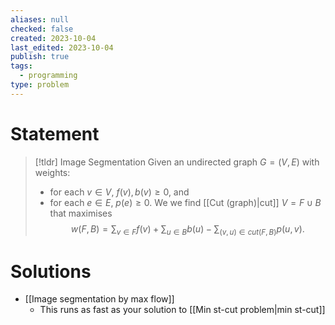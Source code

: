 ```yaml
---
aliases: null
checked: false
created: 2023-10-04
last_edited: 2023-10-04
publish: true
tags:
  - programming
type: problem
---
```

# Statement

>[!tldr] Image Segmentation
>Given an undirected graph $G = (V,E)$ with weights:
>- for each $v \in V$, $f(v), b(v) \geq 0$, and
>- for each $e \in E$, $p(e) \geq 0$.
>We we find [[Cut (graph)|cut]] $V = F \cup B$ that maximises
>$$w(F,B) = \sum_{v \in F} f(v) + \sum_{u \in B} b(u) - \sum_{(v,u) \in cut(F,B)} p(u,v).$$

# Solutions
- [[Image segmentation by max flow]]
	- This runs as fast as your solution to [[Min st-cut problem|min st-cut]]

